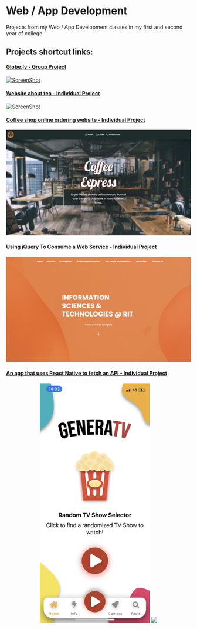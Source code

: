 # Web / App Development
Projects from my Web / App Development classes in my first and second year of college

## Projects shortcut links:

#### <a href="https://github.com/mateujcic/Web-Development/blob/main/Group">Globe.ly - Group Project</a>
<a href="https://github.com/mateujcic/Web-Development/blob/main/Group">![ScreenShot](https://github.com/mateujcic/Web-Development/blob/main/Group/assets/media/home1.png)</a>
#### <a href="https://github.com/mateujcic/Web-Development/blob/main/Individual">Website about tea - Individual Project</a>
<a href="https://github.com/mateujcic/Web-Development/blob/main/Individual">![ScreenShot](https://github.com/mateujcic/Web-Development/blob/main/Individual/assets/media/images/home1.png)</a>
#### <a href="https://github.com/mateujcic/Web-Development/blob/main/Project%201">Coffee shop online ordering website - Individual Project</a>
<a href="https://github.com/mateujcic/Web-Development/blob/main/Project%201">![ScreenShot](https://github.com/mateujcic/Web-Development/blob/main/Project%201/assets/images/home1.png)</a>
#### <a href="https://github.com/mateujcic/Web-Development/blob/main/Project%202">Using jQuery To Consume a Web Service - Individual Project</a>
<a href="https://github.com/mateujcic/Web-Development/blob/main/Project%202">![ScreenShot](https://github.com/mateujcic/Web-Development/blob/main/Project%202/assets/img/home1.png)</a>
#### <a href="https://github.com/mateujcic/Web-Development/blob/main/generatv">An app that uses React Native to fetch an API - Individual Project</a>
<div style="text-align: center;display: block;">
<a href="https://github.com/mateujcic/Web-Development/blob/main/generatv"><img src="https://github.com/mateujcic/Web-Development/blob/main/generatv/Screen%20Images/screen1.PNG" width="300"></a>
<a href="https://github.com/mateujcic/Web-Development/blob/main/generatv"><img src="https://github.com/mateujcic/Web-Development/blob/main/generatv/Screen%20Images/screen5.PNG" width="300"></a</div>
